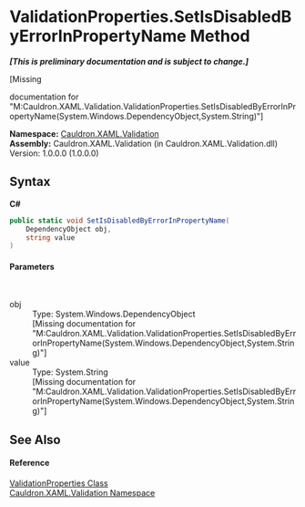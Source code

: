 # ValidationProperties.SetIsDisabledByErrorInPropertyName Method 
 _**\[This is preliminary documentation and is subject to change.\]**_

\[Missing <summary> documentation for "M:Cauldron.XAML.Validation.ValidationProperties.SetIsDisabledByErrorInPropertyName(System.Windows.DependencyObject,System.String)"\]

**Namespace:**&nbsp;<a href="N_Cauldron_XAML_Validation">Cauldron.XAML.Validation</a><br />**Assembly:**&nbsp;Cauldron.XAML.Validation (in Cauldron.XAML.Validation.dll) Version: 1.0.0.0 (1.0.0.0)

## Syntax

**C#**<br />
``` C#
public static void SetIsDisabledByErrorInPropertyName(
	DependencyObject obj,
	string value
)
```


#### Parameters
&nbsp;<dl><dt>obj</dt><dd>Type: System.Windows.DependencyObject<br />\[Missing <param name="obj"/> documentation for "M:Cauldron.XAML.Validation.ValidationProperties.SetIsDisabledByErrorInPropertyName(System.Windows.DependencyObject,System.String)"\]</dd><dt>value</dt><dd>Type: System.String<br />\[Missing <param name="value"/> documentation for "M:Cauldron.XAML.Validation.ValidationProperties.SetIsDisabledByErrorInPropertyName(System.Windows.DependencyObject,System.String)"\]</dd></dl>

## See Also


#### Reference
<a href="T_Cauldron_XAML_Validation_ValidationProperties">ValidationProperties Class</a><br /><a href="N_Cauldron_XAML_Validation">Cauldron.XAML.Validation Namespace</a><br />